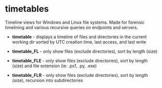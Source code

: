 # timetables
Timeline views for Windows and Linux file systems. Made for forensic timelining and various recursive queries on endpoints and servers.

- **timetable** - displays a timeline of files and directories in the current working dir sorted by UTC creation time, last access, and last write

- **timetable_FL** - only show files (exclude directories), sort by length (size)

- **timetable_FLE** - only show files (exclude directories), sort by length (size) and file extension (ie: .ps1, .py, .exe)

- **timetable_FLR** - only show files (exclude directories), sort by length (size), recursion into subdirectories
